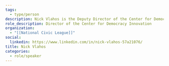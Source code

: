 ```yaml
---
tags:
  - type/person
description: Nick Vlahos is the Deputy Director of the Center for Democracy Innovation at the National Civic League, working to improve official public meetings, mapping the American healthy democracy ecosystem, researching local civic leadership, and bringing together parliamentarians for an exchange on global innovations in democracy. Nick is passionate about citizen empowerment and collaborative public service provisioning in contexts of inequality.
role_description: Director of the Center for Democracy Innovation
organization:
  - "[[National Civic League]]"
social:
  linkedin: https://www.linkedin.com/in/nick-vlahos-57a21076/
title: Nick Vlahos
categories:
  - role/speaker
---
```

